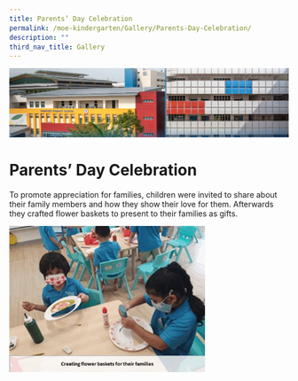 ```yaml
---
title: Parents’ Day Celebration
permalink: /moe-kindergarten/Gallery/Parents-Day-Celebration/
description: ""
third_nav_title: Gallery
---
```

![](/images/mk%20kindergarten.jpg)

Parents’ Day Celebration
========================

To promote appreciation for families, children were invited to share about their family members and how they show their love for them. Afterwards they crafted flower baskets to present to their families as gifts.


<img src="/images/parentsday.gif" style="width:70%">